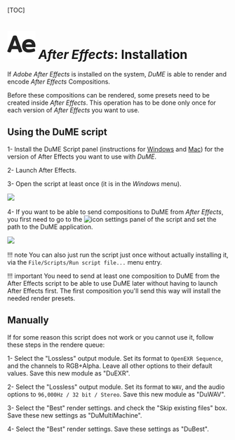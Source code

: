 [TOC]

# ![](img/icons/after-effects_sd.svg) *After Effects*: Installation

If *Adobe After Effects* is installed on the system, *DuME* is able to render and encode *After Effects* Compositions.

Before these compositions can be rendered, some presets need to be created inside *After Effects*. This operation has to be done only once for each version of *After Effects* you want to use.  

## Using the DuME script

1- Install the DuME Script panel (instructions for [Windows](windows.md) and [Mac](mac.md)) for the version of After Effects you want to use with *DuME*.

2- Launch After Effects.

3- Open the script at least once (it is in the *Windows* menu).

![](img/captures/aePanel.png)

4- If you want to be able to send compositions to DuME from *After Effects*, you first need to go to the ![icon](img/icons/settings_r.svg) settings panel of the script and set the path to the DuME application.

![](img/captures/aeOptionsPanel.png)

!!! note
    You can also just run the script just once without actually installing it, via the `File/Scripts/Run script file...` menu entry.

!!! important
    You need to send at least one composition to DuME from the After Effects script to be able to use DuME later without having to launch After Effects first. The first composition you'll send this way will install the needed render presets.

## Manually

If for some reason this script does not work or you cannot use it, follow these steps in the rendere queue:

1- Select the "Lossless" output module. Set its format to `OpenEXR Sequence`, and the channels to RGB+Alpha. Leave all other options to their default values. Save this new module as "DuEXR".

2- Select the "Lossless" output module. Set its format to `WAV`, and the audio options to `96,000Hz / 32 bit / Stereo`. Save this new module as "DuWAV".

3- Select the "Best" render settings. and check the "Skip existing files" box. Save these new settings as "DuMultiMachine".

4- Select the "Best" render settings. Save these settings as "DuBest".
